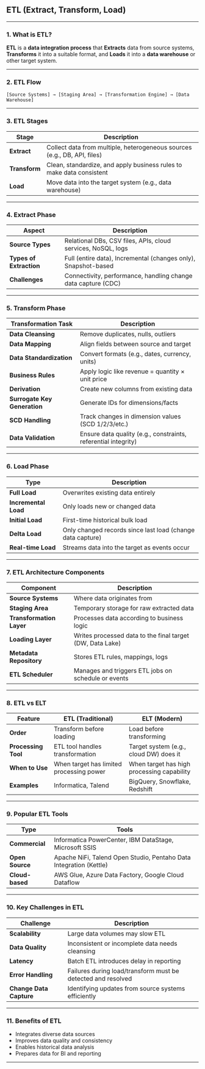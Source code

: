 ## **ETL (Extract, Transform, Load)**

---

### **1. What is ETL?**

**ETL** is a **data integration process** that **Extracts** data from source systems, **Transforms** it into a suitable format, and **Loads** it into a **data warehouse** or other target system.

---

### **2. ETL Flow**

```
[Source Systems] → [Staging Area] → [Transformation Engine] → [Data Warehouse]
```

---

### **3. ETL Stages**

| Stage         | Description                                                              |
| ------------- | ------------------------------------------------------------------------ |
| **Extract**   | Collect data from multiple, heterogeneous sources (e.g., DB, API, files) |
| **Transform** | Clean, standardize, and apply business rules to make data consistent     |
| **Load**      | Move data into the target system (e.g., data warehouse)                  |

---

### **4. Extract Phase**

| Aspect                  | Description                                                    |
| ----------------------- | -------------------------------------------------------------- |
| **Source Types**        | Relational DBs, CSV files, APIs, cloud services, NoSQL, logs   |
| **Types of Extraction** | Full (entire data), Incremental (changes only), Snapshot-based |
| **Challenges**          | Connectivity, performance, handling change data capture (CDC)  |

---

### **5. Transform Phase**

| Transformation Task          | Description                                                    |
| ---------------------------- | -------------------------------------------------------------- |
| **Data Cleansing**           | Remove duplicates, nulls, outliers                             |
| **Data Mapping**             | Align fields between source and target                         |
| **Data Standardization**     | Convert formats (e.g., dates, currency, units)                 |
| **Business Rules**           | Apply logic like revenue = quantity × unit price               |
| **Derivation**               | Create new columns from existing data                          |
| **Surrogate Key Generation** | Generate IDs for dimensions/facts                              |
| **SCD Handling**             | Track changes in dimension values (SCD 1/2/3/etc.)             |
| **Data Validation**          | Ensure data quality (e.g., constraints, referential integrity) |

---

### **6. Load Phase**

| Type                 | Description                                                |
| -------------------- | ---------------------------------------------------------- |
| **Full Load**        | Overwrites existing data entirely                          |
| **Incremental Load** | Only loads new or changed data                             |
| **Initial Load**     | First-time historical bulk load                            |
| **Delta Load**       | Only changed records since last load (change data capture) |
| **Real-time Load**   | Streams data into the target as events occur               |

---

### **7. ETL Architecture Components**

| Component                | Description                                               |
| ------------------------ | --------------------------------------------------------- |
| **Source Systems**       | Where data originates from                                |
| **Staging Area**         | Temporary storage for raw extracted data                  |
| **Transformation Layer** | Processes data according to business logic                |
| **Loading Layer**        | Writes processed data to the final target (DW, Data Lake) |
| **Metadata Repository**  | Stores ETL rules, mappings, logs                          |
| **ETL Scheduler**        | Manages and triggers ETL jobs on schedule or events       |

---

### **8. ETL vs ELT**

| Feature             | ETL (Traditional)                        | ELT (Modern)                               |
| ------------------- | ---------------------------------------- | ------------------------------------------ |
| **Order**           | Transform before loading                 | Load before transforming                   |
| **Processing Tool** | ETL tool handles transformation          | Target system (e.g., cloud DW) does it     |
| **When to Use**     | When target has limited processing power | When target has high processing capability |
| **Examples**        | Informatica, Talend                      | BigQuery, Snowflake, Redshift              |

---

### **9. Popular ETL Tools**

| Type            | Tools                                                              |
| --------------- | ------------------------------------------------------------------ |
| **Commercial**  | Informatica PowerCenter, IBM DataStage, Microsoft SSIS             |
| **Open Source** | Apache NiFi, Talend Open Studio, Pentaho Data Integration (Kettle) |
| **Cloud-based** | AWS Glue, Azure Data Factory, Google Cloud Dataflow                |

---

### **10. Key Challenges in ETL**

| Challenge               | Description                                                  |
| ----------------------- | ------------------------------------------------------------ |
| **Scalability**         | Large data volumes may slow ETL                              |
| **Data Quality**        | Inconsistent or incomplete data needs cleansing              |
| **Latency**             | Batch ETL introduces delay in reporting                      |
| **Error Handling**      | Failures during load/transform must be detected and resolved |
| **Change Data Capture** | Identifying updates from source systems efficiently          |

---

### **11. Benefits of ETL**

* Integrates diverse data sources
* Improves data quality and consistency
* Enables historical data analysis
* Prepares data for BI and reporting

---
